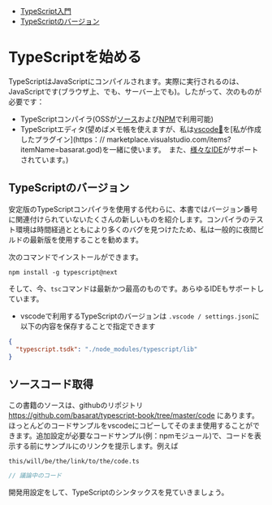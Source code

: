 * [TypeScript入門](#getting-started-with-typescript)
* [TypeScriptのバージョン](#typescript-version)

# TypeScriptを始める

TypeScriptはJavaScriptにコンパイルされます。実際に実行されるのは、JavaScriptです(ブラウザ上、でも、サーバー上でも)。したがって、次のものが必要です：

* TypeScriptコンパイラ(OSSが[ソース](https://github.com/Microsoft/TypeScript/)および[NPM](https://www.npmjs.com/package/typescript)で利用可能)
* TypeScriptエディタ(望めばメモ帳を使えますが、私は[vscode🌹](https://code.visualstudio.com/)を[私が作成したプラグイン](https：// marketplace.visualstudio.com/items?itemName=basarat.god)を一緒に使います。　また、[様々なIDE](https://github.com/Microsoft/TypeScript/wiki/TypeScript-Editor-Support)がサポートされています。)


## TypeScriptのバージョン
安定版のTypeScriptコンパイラを使用する代わらに、本書ではバージョン番号に関連付けられていないたくさんの新しいものを紹介します。コンパイラのテスト環境は時間経過とともにより多くのバグを見つけたため、私は一般的に夜間ビルドの最新版を使用することを勧めます。

次のコマンドでインストールができます。

```
npm install -g typescript@next
```

そして、今、`tsc`コマンドは最新かつ最高のものです。あらゆるIDEもサポートしています。

* vscodeで利用するTypeScriptのバージョンは `.vscode / settings.json`に以下の内容を保存することで指定できます

```json
{
  "typescript.tsdk": "./node_modules/typescript/lib"
}
```

## ソースコード取得
この書籍のソースは、githubのリポジトリ https://github.com/basarat/typescript-book/tree/master/code にあります。
ほっとんどのコードサンプルをvscodeにコピーしてそのまま使用することができます。追加設定が必要なコードサンプル(例：npmモジュール)で、コードを表示する前にサンプルにのリンクを提示します。例えば

`this/will/be/the/link/to/the/code.ts`
```ts
// 議論中のコード
```

開発用設定をして、TypeScriptのシンタックスを見ていきましょう。

